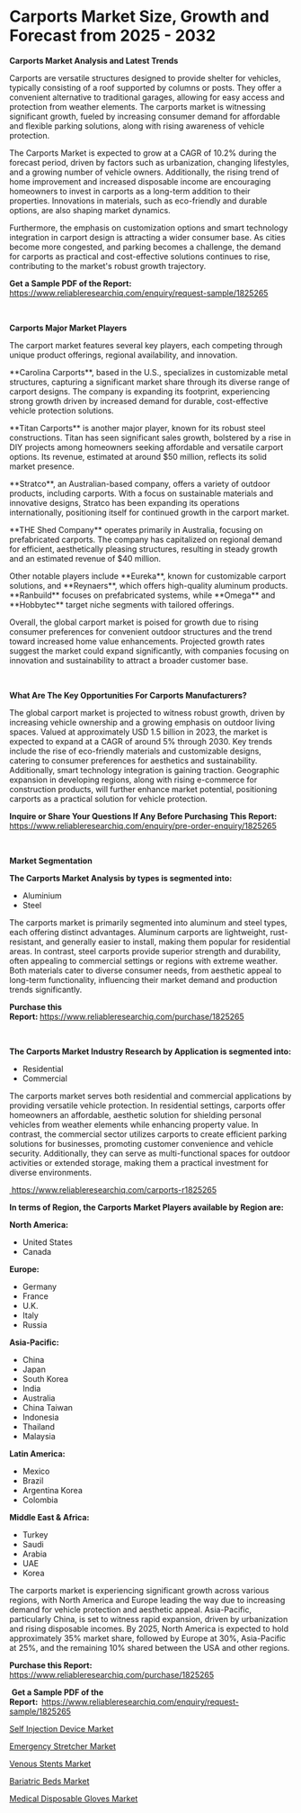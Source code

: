 <p><h1>Carports Market Size, Growth and Forecast from 2025 - 2032</h1></p><p><strong>Carports Market Analysis and Latest Trends</strong></p>
<p><p>Carports are versatile structures designed to provide shelter for vehicles, typically consisting of a roof supported by columns or posts. They offer a convenient alternative to traditional garages, allowing for easy access and protection from weather elements. The carports market is witnessing significant growth, fueled by increasing consumer demand for affordable and flexible parking solutions, along with rising awareness of vehicle protection.</p><p>The Carports Market is expected to grow at a CAGR of 10.2% during the forecast period, driven by factors such as urbanization, changing lifestyles, and a growing number of vehicle owners. Additionally, the rising trend of home improvement and increased disposable income are encouraging homeowners to invest in carports as a long-term addition to their properties. Innovations in materials, such as eco-friendly and durable options, are also shaping market dynamics. </p><p>Furthermore, the emphasis on customization options and smart technology integration in carport design is attracting a wider consumer base. As cities become more congested, and parking becomes a challenge, the demand for carports as practical and cost-effective solutions continues to rise, contributing to the market's robust growth trajectory.</p></p>
<p><strong>Get a Sample PDF of the Report:&nbsp;</strong> <a href="https://www.reliableresearchiq.com/enquiry/request-sample/1825265?utm_campaign=1159&utm_medium=2&utm_source=Github&utm_content=ia&utm_term=09042025&utm_id=carports">https://www.reliableresearchiq.com/enquiry/request-sample/1825265</a></p>
<p>&nbsp;</p>
<p><strong>Carports Major Market Players</strong></p>
<p><p>The carport market features several key players, each competing through unique product offerings, regional availability, and innovation. </p><p>**Carolina Carports**, based in the U.S., specializes in customizable metal structures, capturing a significant market share through its diverse range of carport designs. The company is expanding its footprint, experiencing strong growth driven by increased demand for durable, cost-effective vehicle protection solutions. </p><p>**Titan Carports** is another major player, known for its robust steel constructions. Titan has seen significant sales growth, bolstered by a rise in DIY projects among homeowners seeking affordable and versatile carport options. Its revenue, estimated at around $50 million, reflects its solid market presence.</p><p>**Stratco**, an Australian-based company, offers a variety of outdoor products, including carports. With a focus on sustainable materials and innovative designs, Stratco has been expanding its operations internationally, positioning itself for continued growth in the carport market.</p><p>**THE Shed Company** operates primarily in Australia, focusing on prefabricated carports. The company has capitalized on regional demand for efficient, aesthetically pleasing structures, resulting in steady growth and an estimated revenue of $40 million.</p><p>Other notable players include **Eureka**, known for customizable carport solutions, and **Reynaers**, which offers high-quality aluminum products. **Ranbuild** focuses on prefabricated systems, while **Omega** and **Hobbytec** target niche segments with tailored offerings.</p><p>Overall, the global carport market is poised for growth due to rising consumer preferences for convenient outdoor structures and the trend toward increased home value enhancements. Projected growth rates suggest the market could expand significantly, with companies focusing on innovation and sustainability to attract a broader customer base.</p></p>
<p>&nbsp;</p>
<p><strong>What Are The Key Opportunities For Carports Manufacturers?</strong></p>
<p><p>The global carport market is projected to witness robust growth, driven by increasing vehicle ownership and a growing emphasis on outdoor living spaces. Valued at approximately USD 1.5 billion in 2023, the market is expected to expand at a CAGR of around 5% through 2030. Key trends include the rise of eco-friendly materials and customizable designs, catering to consumer preferences for aesthetics and sustainability. Additionally, smart technology integration is gaining traction. Geographic expansion in developing regions, along with rising e-commerce for construction products, will further enhance market potential, positioning carports as a practical solution for vehicle protection.</p></p>
<p><strong>Inquire or Share Your Questions If Any Before Purchasing This Report:</strong> <a href="https://www.reliableresearchiq.com/enquiry/pre-order-enquiry/1825265?utm_campaign=1159&utm_medium=2&utm_source=Github&utm_content=ia&utm_term=09042025&utm_id=carports">https://www.reliableresearchiq.com/enquiry/pre-order-enquiry/1825265</a></p>
<p>&nbsp;</p>
<p><strong>Market Segmentation</strong></p>
<p><strong>The Carports Market Analysis by types is segmented into:</strong></p>
<p><ul><li>Aluminium</li><li>Steel</li></ul></p>
<p><p>The carports market is primarily segmented into aluminum and steel types, each offering distinct advantages. Aluminum carports are lightweight, rust-resistant, and generally easier to install, making them popular for residential areas. In contrast, steel carports provide superior strength and durability, often appealing to commercial settings or regions with extreme weather. Both materials cater to diverse consumer needs, from aesthetic appeal to long-term functionality, influencing their market demand and production trends significantly.</p></p>
<p><strong>Purchase this Report:&nbsp;</strong><a href="https://www.reliableresearchiq.com/purchase/1825265?utm_campaign=1159&utm_medium=2&utm_source=Github&utm_content=ia&utm_term=09042025&utm_id=carports">https://www.reliableresearchiq.com/purchase/1825265</a></p>
<p>&nbsp;</p>
<p><strong>The Carports Market Industry Research by Application is segmented into:</strong></p>
<p><ul><li>Residential</li><li>Commercial</li></ul></p>
<p><p>The carports market serves both residential and commercial applications by providing versatile vehicle protection. In residential settings, carports offer homeowners an affordable, aesthetic solution for shielding personal vehicles from weather elements while enhancing property value. In contrast, the commercial sector utilizes carports to create efficient parking solutions for businesses, promoting customer convenience and vehicle security. Additionally, they can serve as multi-functional spaces for outdoor activities or extended storage, making them a practical investment for diverse environments.</p></p>
<p><a href="https://www.reliableresearchiq.com/carports-r1825265?utm_campaign=1159&utm_medium=2&utm_source=Github&utm_content=ia&utm_term=09042025&utm_id=carports">&nbsp;https://www.reliableresearchiq.com/carports-r1825265</a></p>
<p><strong>In terms of Region, the Carports Market Players available by Region are:</strong></p>
<p>
    <p> <strong> North America: </strong>
        <ul>
            <li>United States</li>
            <li>Canada</li>
        </ul>
        </p> 
    <p> <strong> Europe: </strong>
        <ul>
            <li>Germany</li>
            <li>France</li>
            <li>U.K.</li>
            <li>Italy</li>
            <li>Russia</li>
        </ul>
        </p> 
    <p> <strong> Asia-Pacific: </strong>
        <ul>
            <li>China</li>
            <li>Japan</li>
            <li>South Korea</li>
            <li>India</li>
            <li>Australia</li>
            <li>China Taiwan</li>
            <li>Indonesia</li>
            <li>Thailand</li>
            <li>Malaysia</li>
        </ul>
        </p> 
    <p> <strong> Latin America: </strong>
        <ul>
            <li>Mexico</li>
            <li>Brazil</li>
            <li>Argentina Korea</li>
            <li>Colombia</li>
        </ul>
        </p> 
    <p> <strong> Middle East & Africa: </strong>
        <ul>
            <li>Turkey</li>
            <li>Saudi</li>
            <li>Arabia</li>
            <li>UAE</li>
            <li>Korea</li>
        </ul>
    </p>
    </p>
<p><p>The carports market is experiencing significant growth across various regions, with North America and Europe leading the way due to increasing demand for vehicle protection and aesthetic appeal. Asia-Pacific, particularly China, is set to witness rapid expansion, driven by urbanization and rising disposable incomes. By 2025, North America is expected to hold approximately 35% market share, followed by Europe at 30%, Asia-Pacific at 25%, and the remaining 10% shared between the USA and other regions.</p></p>
<p><strong>Purchase this Report: </strong><a href="https://www.reliableresearchiq.com/purchase/1825265?utm_campaign=1159&utm_medium=2&utm_source=Github&utm_content=ia&utm_term=09042025&utm_id=carports">https://www.reliableresearchiq.com/purchase/1825265</a></p>
<p>&nbsp;<strong>Get a Sample PDF of the Report:&nbsp;&nbsp;</strong><a href="https://www.reliableresearchiq.com/enquiry/request-sample/1825265?utm_campaign=1159&utm_medium=2&utm_source=Github&utm_content=ia&utm_term=09042025&utm_id=carports">https://www.reliableresearchiq.com/enquiry/request-sample/1825265</a></p>
<p><strong></strong></p>
<p><p><a href="https://www.linkedin.com/pulse/future-trends-global-self-injection-device-market-insights-analysis-thpff?utm_campaign=1159&utm_medium=2&utm_source=Github&utm_content=ia&utm_term=09042025&utm_id=carports">Self Injection Device Market</a></p><p><a href="https://www.linkedin.com/pulse/emergency-stretcher-market-trends-insights-type-application-analysis-vocxc?utm_campaign=1159&utm_medium=2&utm_source=Github&utm_content=ia&utm_term=09042025&utm_id=carports">Emergency Stretcher Market</a></p><p><a href="https://www.linkedin.com/pulse/venous-stents-market-study-growth-opportunities-value-chain-company-jlxxf?utm_campaign=1159&utm_medium=2&utm_source=Github&utm_content=ia&utm_term=09042025&utm_id=carports">Venous Stents Market</a></p><p><a href="https://www.linkedin.com/pulse/projected-revenue-demand-bariatric-beds-market-81-cagr-ba2vf?utm_campaign=1159&utm_medium=2&utm_source=Github&utm_content=ia&utm_term=09042025&utm_id=carports">Bariatric Beds Market</a></p><p><a href="https://www.linkedin.com/pulse/anticipated-growth-medical-disposable-gloves-market-2025-saudf?utm_campaign=1159&utm_medium=2&utm_source=Github&utm_content=ia&utm_term=09042025&utm_id=carports">Medical Disposable Gloves Market</a></p></p>